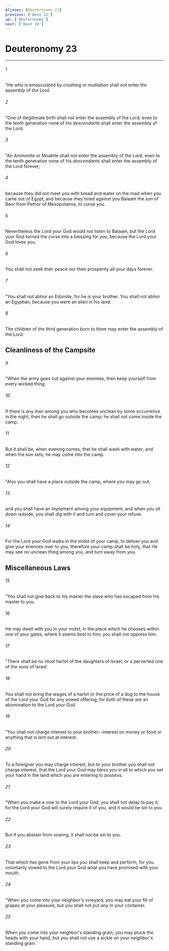 ```yaml
---
Aliases: [Deuteronomy 23]
previous: ['Deut 22']
up: ['Deuteronomy']
next: ['Deut 24']
---
```

# Deuteronomy 23

***


###### 1 
"He who is emasculated by crushing or mutilation shall not enter the assembly of the Lord. 

###### 2 
"One of illegitimate birth shall not enter the assembly of the Lord; even to the tenth generation none of his _descendants_ shall enter the assembly of the Lord. 

###### 3 
"An Ammonite or Moabite shall not enter the assembly of the Lord; even to the tenth generation none of his _descendants_ shall enter the assembly of the Lord forever, 

###### 4 
because they did not meet you with bread and water on the road when you came out of Egypt, and because they hired against you Balaam the son of Beor from Pethor of Mesopotamia, to curse you. 

###### 5 
Nevertheless the Lord your God would not listen to Balaam, but the Lord your God turned the curse into a blessing for you, because the Lord your God loves you. 

###### 6 
You shall not seek their peace nor their prosperity all your days forever. 

###### 7 
"You shall not abhor an Edomite, for he _is_ your brother. You shall not abhor an Egyptian, because you were an alien in his land. 

###### 8 
The children of the third generation born to them may enter the assembly of the Lord.

## Cleanliness of the Campsite 

###### 9 
"When the army goes out against your enemies, then keep yourself from every wicked thing. 

###### 10 
If there is any man among you who becomes unclean by some occurrence in the night, then he shall go outside the camp; he shall not come inside the camp. 

###### 11 
But it shall be, when evening comes, that he shall wash with water; and when the sun sets, he may come into the camp. 

###### 12 
"Also you shall have a place outside the camp, where you may go out; 

###### 13 
and you shall have an implement among your equipment, and when you sit down outside, you shall dig with it and turn and cover your refuse. 

###### 14 
For the Lord your God walks in the midst of your camp, to deliver you and give your enemies over to you; therefore your camp shall be holy, that He may see no unclean thing among you, and turn away from you.

## Miscellaneous Laws 

###### 15 
"You shall not give back to his master the slave who has escaped from his master to you. 

###### 16 
He may dwell with you in your midst, in the place which he chooses within one of your gates, where it seems best to him; you shall not oppress him. 

###### 17 
"There shall be no _ritual_ harlot of the daughters of Israel, or a perverted one of the sons of Israel. 

###### 18 
You shall not bring the wages of a harlot or the price of a dog to the house of the Lord your God for any vowed offering, for both of these _are_ an abomination to the Lord your God. 

###### 19 
"You shall not charge interest to your brother--interest on money _or_ food _or_ anything that is lent out at interest. 

###### 20 
To a foreigner you may charge interest, but to your brother you shall not charge interest, that the Lord your God may bless you in all to which you set your hand in the land which you are entering to possess. 

###### 21 
"When you make a vow to the Lord your God, you shall not delay to pay it; for the Lord your God will surely require it of you, and it would be sin to you. 

###### 22 
But if you abstain from vowing, it shall not be sin to you. 

###### 23 
That which has gone from your lips you shall keep and perform, for you voluntarily vowed to the Lord your God what you have promised with your mouth. 

###### 24 
"When you come into your neighbor's vineyard, you may eat your fill of grapes at your pleasure, but you shall not put _any_ in your container. 

###### 25 
When you come into your neighbor's standing grain, you may pluck the heads with your hand, but you shall not use a sickle on your neighbor's standing grain.
